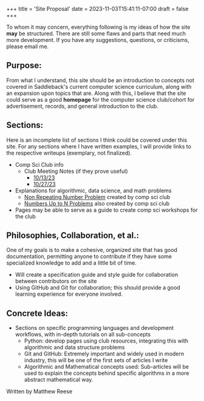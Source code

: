 +++
title = 'Site Proposal'
date = 2023-11-03T15:41:11-07:00
draft = false
+++

To whom it may concern, everything following is my ideas of how the site **may** be structured. There are still some flaws and parts that need much more development. If you have any suggestions, questions, or criticisms, please email me.

## Purpose:
From what I understand, this site should be an introduction to concepts not covered in Saddleback's current computer science curriculum, along with an expansion upon topics that are. Along with this, I believe that the site could serve as a good **homepage** for the computer science club/cohort for advertisement, records, and general introduction to the club.

## Sections:
Here is an incomplete list of sections I think could be covered under this site. For any sections where I have written examples, I will provide links to the respective writeups (exemplary, not finalized).
- Comp Sci Club info
  - Club Meeting Notes (if they prove useful) 
    - [10/13/23](https://matt-reese12.github.io/cs-club/meetings/10.13.23)
    - [10/27/23](https://matt-reese12.github.io/cs-club/meetings/10.27.23)
- Explanations for algorithmic, data science, and math problems
  - [Non Repeating Number Problem](https://matt-reese12.github.io/cs-club/coding-problems/non-repeating) created by comp sci club
  - [Numbers Up to N Problems](https://matt-reese12.github.io/cs-club/coding-problems/nums-up-to-n) also created by comp sci club
- Pages may be able to serve as a guide to create comp sci workshops for the club

## Philosophies, Collaboration, et al.:
One of my goals is to make a cohesive, organized site that has good documentation, permitting anyone to contribute if they have some specialized knowledge to add and a little bit of time.
- Will create a specification guide and style guide for collaboration between contributors on the site
- Using GitHub and Git for collaboration; this should provide a good learning experience for everyone involved.  

## Concrete Ideas:
- Sections on specific programming languages and development workflows, with in-depth tutorials on all sub-concepts
  - Python: develop pages using club resources, integrating this with algorithmic and data structure problems
  - Git and GitHub: Extremely important and widely used in modern industry, this will be one of the first sets of articles I write
  - Algorithmic and Mathematical concepts used: Sub-articles will be used to explain the concepts behind specific algorithms in a more abstract mathematical way.

Written by Matthew Reese